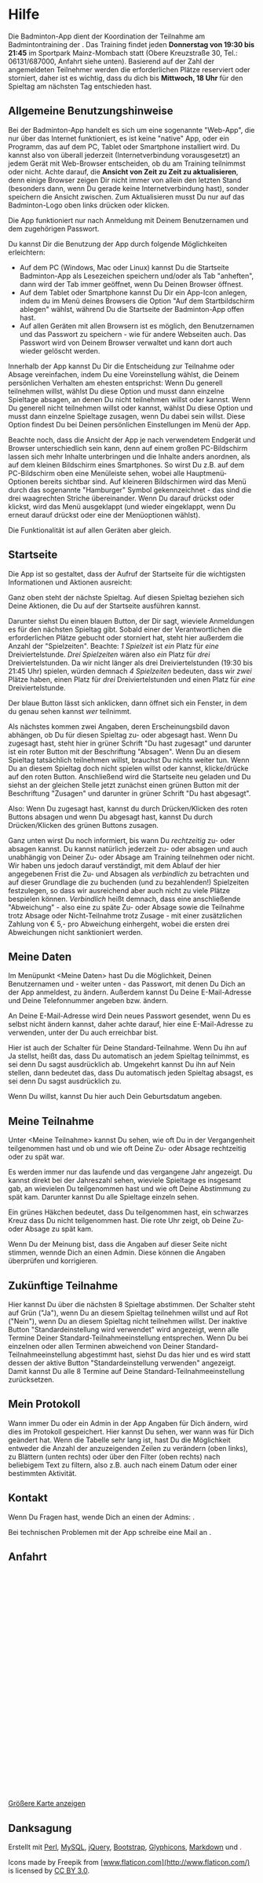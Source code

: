 Hilfe
=====

Die Badminton-App dient der Koordination der Teilnahme am Badmintontraining der <!-- Organisation -->. Das Training findet jeden **Donnerstag von 19:30 bis 21:45** im Sportpark Mainz-Mombach statt (Obere Kreuzstraße 30, Tel.: 06131/687000, Anfahrt siehe unten). Basierend auf der Zahl der angemeldeten Teilnehmer werden die erforderlichen Plätze reserviert oder storniert, daher ist es wichtig, dass du dich bis **Mittwoch, 18 Uhr** für den Spieltag am nächsten Tag entschieden hast.


Allgemeine Benutzungshinweise
-----------------------------

Bei der Badminton-App handelt es sich um eine sogenannte "Web-App", die nur über das Internet funktioniert, es ist keine "native" App, oder ein Programm, das auf dem PC, Tablet oder Smartphone installiert wird. Du kannst also von überall jederzeit (Internetverbindung vorausgesetzt) an jedem Gerät mit Web-Browser entscheiden, ob du am Training teilnimmst oder nicht. Achte darauf, die **Ansicht von Zeit zu Zeit zu aktualisieren**, denn einige Browser zeigen Dir nicht immer von allein den letzten Stand (besonders dann, wenn Du gerade keine Internetverbindung hast), sonder speichern die Ansicht zwischen. Zum Aktualisieren musst Du nur auf das Badminton-Logo oben links drücken oder klicken.

Die App funktioniert nur nach Anmeldung mit Deinem Benutzernamen und dem zugehörigen Passwort.

Du kannst Dir die Benutzung der App durch folgende Möglichkeiten erleichtern:

- Auf dem PC (Windows, Mac oder Linux) kannst Du die Startseite Badminton-App als Lesezeichen speichern und/oder als Tab "anheften", dann wird der Tab immer geöffnet, wenn Du Deinen Browser öffnest.
- Auf dem Tablet oder Smartphone kannst Du Dir ein App-Icon anlegen, indem du im Menü deines Browsers die Option "Auf dem Startbildschirm ablegen" wählst, während Du die Startseite der Badminton-App offen hast.
- Auf allen Geräten mit allen Browsern ist es möglich, den Benutzernamen und das Passwort zu speichern - wie für andere Webseiten auch. Das Passwort wird von Deinem Browser verwaltet und kann dort auch wieder gelöscht werden.

Innerhalb der App kannst Du Dir die Entscheidung zur Teilnahme oder Absage vereinfachen, indem Du eine Voreinstellung wählst, die Deinem persönlichen Verhalten am ehesten entsprichst: Wenn Du generell teilnehmen willst, wählst Du diese Option und musst dann einzelne Spieltage absagen, an denen Du nicht teilnehmen willst oder kannst. Wenn Du generell nicht teilnehmen willst oder kannst, wählst Du diese Option und musst dann einzelne Spieltage zusagen, wenn Du dabei sein willst. Diese Option findest Du bei Deinen persönlichen Einstellungen im Menü der App.

Beachte noch, dass die Ansicht der App je nach verwendetem Endgerät und Browser unterschiedlich sein kann, denn auf einem großen PC-Bildschirm lassen sich mehr Inhalte unterbringen und die Inhalte anders anordnen, als auf dem kleinen Bildschirm eines Smartphones. So wirst Du z.B. auf dem PC-Bildschirm oben eine Menüleiste sehen, wobei alle Hauptmenü-Optionen bereits sichtbar sind. Auf kleineren Bildschirmen wird das Menü durch das sogenannte "Hamburger" Symbol gekennzeichnet - das sind die drei waagrechten Striche übereinander. Wenn Du darauf drückst oder klickst, wird das Menü ausgeklappt (und wieder eingeklappt, wenn Du erneut darauf drückst oder eine der Menüoptionen wählst).

Die Funktionalität ist auf allen Geräten aber gleich.


Startseite
----------

Die App ist so gestaltet, dass der Aufruf der Startseite für die wichtigsten Informationen und Aktionen ausreicht:

Ganz oben steht der nächste Spieltag. Auf diesen Spieltag beziehen sich Deine Aktionen, die Du auf der Startseite ausführen kannst.

Darunter siehst Du einen blauen Button, der Dir sagt, wieviele Anmeldungen es für den nächsten Spieltag gibt. Sobald einer der Verantwortlichen die erforderlichen Plätze gebucht oder storniert hat, steht hier außerdem die Anzahl der "Spielzeiten". Beachte: *1 Spielzeit* ist *ein* Platz für *eine* Dreiviertelstunde. *Drei Spielzeiten* wären also *ein* Platz für *drei* Dreiviertelstunden. Da wir nicht länger als drei Dreiviertelstunden (19:30 bis 21:45 Uhr) spielen, würden demnach *4 Spielzeiten* bedeuten, dass wir *zwei* Plätze haben, einen Platz für *drei* Dreiviertelstunden und einen Platz für *eine* Dreiviertelstunde.

Der blaue Button lässt sich anklicken, dann öffnet sich ein Fenster, in dem du genau sehen kannst *wer* teilnimmt.

Als nächstes kommen zwei Angaben, deren Erscheinungsbild davon abhängen, ob Du für diesen Spieltag zu- oder abgesagt hast. Wenn Du zugesagt hast, steht hier in grüner Schrift "Du hast zugesagt" und darunter ist ein roter Button mit der Beschriftung "Absagen". Wenn Du an diesem Spieltag tatsächlich teilnehmen willst, brauchst Du nichts weiter tun. Wenn Du an diesem Spieltag doch nicht spielen willst oder kannst, klicke/drücke auf den roten Button. Anschließend wird die Startseite neu geladen und Du siehst an der gleichen Stelle jetzt zunächst einen grünen Button mit der Beschriftung "Zusagen" und darunter in grüner Schrift "Du hast abgesagt".

Also: Wenn Du zugesagt hast, kannst du durch Drücken/Klicken des roten Buttons absagen und wenn Du abgesagt hast, kannst Du durch Drücken/Klicken des grünen Buttons zusagen.

Ganz unten wirst Du noch informiert, bis wann Du *rechtzeitig* zu- oder absagen kannst. Du kannst natürlich jederzeit zu- oder absagen und auch unabhängig von Deiner Zu- oder Absage am Training teilnehmen oder nicht. Wir haben uns jedoch darauf verständigt, mit dem Ablauf der hier angegebenen Frist die Zu- und Absagen als *verbindlich* zu betrachten und auf dieser Grundlage die zu buchenden (und zu bezahlenden!) Spielzeiten festzulegen, so dass wir ausreichend aber auch nicht zu viele Plätze bespielen können. *Verbindlich* heißt demnach, dass eine anschließende "Abweichung" - also eine zu späte Zu- oder Absage sowie die Teilnahme trotz Absage oder Nicht-Teilnahme trotz Zusage - mit einer zusätzlichen Zahlung von € 5,- pro Abweichung einhergeht, wobei die ersten drei Abweichungen nicht sanktioniert werden.


Meine Daten
-----------

Im Menüpunkt &lt;Meine Daten&gt; hast Du die Möglichkeit, Deinen Benutzernamen und - weiter unten - das Passwort, mit denen Du Dich an der App anmeldest, zu ändern. Außerdem kannst Du Deine E-Mail-Adresse und Deine Telefonnummer angeben bzw. ändern.

An Deine E-Mail-Adresse wird Dein neues Passwort gesendet, wenn Du es selbst nicht ändern kannst, daher achte darauf, hier eine E-Mail-Adresse zu verwenden, unter der Du auch erreichbar bist.

Hier ist auch der Schalter für Deine Standard-Teilnahme. Wenn Du ihn auf Ja stellst, heißt das, dass Du automatisch an jedem Spieltag teilnimmst, es sei denn Du sagst ausdrücklich ab. Umgekehrt kannst Du ihn auf Nein stellen, dann bedeutet das, dass Du automatisch jeden Spieltag absagst, es sei denn Du sagst ausdrücklich zu.

Wenn Du willst, kannst Du hier auch Dein Geburtsdatum angeben.


Meine Teilnahme
---------------

Unter &lt;Meine Teilnahme&gt; kannst Du sehen, wie oft Du in der Vergangenheit teilgenommen hast und ob und wie oft Deine Zu- oder Absage rechtzeitig oder zu spät war.

Es werden immer nur das laufende und das vergangene Jahr angezeigt. Du kannst direkt bei der Jahreszahl sehen, wieviele Spieltage es insgesamt gab, an wievielen Du teilgenommen hast und wie oft Deine Abstimmung zu spät kam. Darunter kannst Du alle Spieltage einzeln sehen.

Ein grünes Häkchen bedeutet, dass Du teilgenommen hast, ein schwarzes Kreuz dass Du nicht teilgenommen hast. Die rote Uhr zeigt, ob Deine Zu- oder Absage zu spät kam.

Wenn Du der Meinung bist, dass die Angaben auf dieser Seite nicht stimmen, wennde Dich an einen Admin. Diese können die Angaben überprüfen und korrigieren.


Zukünftige Teilnahme
--------------------

Hier kannst Du über die nächsten 8 Spieltage abstimmen. Der Schalter steht auf Grün ("Ja"), wenn Du an diesem Spieltag teilnehmen willst und auf Rot ("Nein"), wenn Du an diesem Spieltag nicht teilnehmen willst. Der inaktive Button "Standardeinstellung wird verwendet" wird angezeigt, wenn alle Termine Deiner Standard-Teilnahmeeinstellung entsprechen. Wenn Du bei einzelnen oder allen Terminen abweichend von Deiner Standard-Teilnahmeeinstellung abgestimmt hast, siehst Du das hier und es wird statt dessen der aktive Button "Standardeinstellung verwenden" angezeigt. Damit kannst Du alle 8 Termine auf Deine Standard-Teilnahmeeinstellung zurücksetzen.


Mein Protokoll
--------------

Wann immer Du oder ein Admin in der App Angaben für Dich ändern, wird dies im Protokoll gespeichert. Hier kannst Du sehen, wer wann was für Dich geändert hat. Wenn die Tabelle sehr lang ist, hast Du die Möglichkeit entweder die Anzahl der anzuzeigenden Zeilen zu verändern (oben links), zu Blättern (unten rechts) oder über den Filter (oben rechts) nach beliebigem Text zu filtern, also z.B. auch nach einem Datum oder einer bestimmten Aktivität.

Kontakt
-------

Wenn Du Fragen hast, wende Dich an einen der Admins: <!-- Admins -->.

Bei technischen Problemen mit der App schreibe eine Mail an <!-- AppMail -->.

Anfahrt
-------

<iframe width="100%" frameborder="0" id="OSMap" src="" height="450px"></iframe>

[Größere Karte anzeigen](<http://www.openstreetmap.org/?mlat=50.01242&mlon=8.21623#map=17/50.01242/8.21623>)


Danksagung
----------

Erstellt mit [Perl](http://www.perl.org/), [MySQL](http://dev.mysql.com/), [jQuery](http://jquery.com/), [Bootstrap](http://getbootstrap.com/), [Glyphicons](http://glyphicons.com/), [Markdown](http://daringfireball.net/projects/markdown/) und <span style="color: red;" class="glyphicon glyphicon-heart small" />.

Icons made by Freepik from [www.flaticon.com](http://www.flaticon.com/) is licensed by [CC BY 3.0](http://creativecommons.org/licenses/by/3.0/ "Creative Commons BY 3.0").
